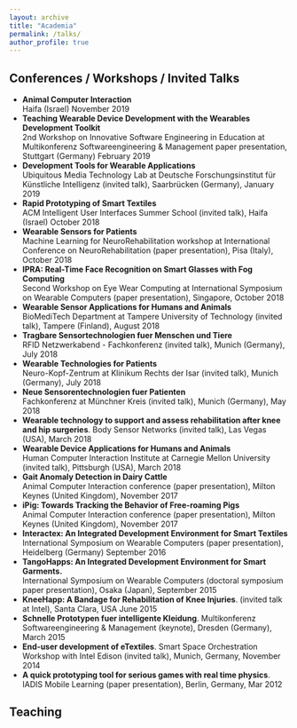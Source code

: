 ```yaml
---
layout: archive
title: "Academia"
permalink: /talks/
author_profile: true
---
```


## Conferences / Workshops / Invited Talks

* **Animal Computer Interaction** <br> Haifa (Israel) November 2019
* **Teaching Wearable Device Development with the Wearables Development Toolkit** <br> 2nd Workshop on Innovative Software Engineering in Education at Multikonferenz Softwareengineering & Management paper presentation, Stuttgart (Germany) February 2019
* **Development Tools for Wearable Applications** <br> Ubiquitous Media Technology Lab at Deutsche Forschungsinstitut für Künstliche Intelligenz (invited talk), Saarbrücken (Germany), January 2019
* **Rapid Prototyping of Smart Textiles** <br> ACM Intelligent User Interfaces Summer School (invited talk), Haifa (Israel) October 2018
* **Wearable Sensors for Patients** <br> Machine Learning for NeuroRehabilitation workshop at International Conference on NeuroRehabilitation (paper presentation), Pisa (Italy), October 2018
* **IPRA: Real-Time Face Recognition on Smart Glasses with Fog Computing** <br> Second Workshop on Eye Wear Computing at International Symposium on Wearable Computers (paper presentation), Singapore, October 2018
* **Wearable Sensor Applications for Humans and Animals** <br> BioMediTech Department at Tampere University of Technology (invited talk), Tampere (Finland), August 2018
* **Tragbare Sensortechnologien fuer Menschen und Tiere** <br> RFID Netzwerkabend - Fachkonferenz (invited talk), Munich (Germany), July 2018
* **Wearable Technologies for Patients** <br> Neuro-Kopf-Zentrum at Klinikum Rechts der Isar (invited talk), Munich (Germany), July 2018
* **Neue Sensorentechnologien fuer Patienten** <br> Fachkonferenz at Münchner Kreis (invited talk), Munich (Germany), May 2018
* **Wearable technology to support and assess rehabilitation after knee and hip surgeries**. Body Sensor Networks (invited talk), Las Vegas (USA), March 2018
* **Wearable Device Applications for Humans and Animals** <br> Human Computer Interaction Institute at Carnegie Mellon University (invited talk), Pittsburgh (USA), March 2018
* **Gait Anomaly Detection in Dairy Cattle** <br> Animal Computer Interaction conference (paper presentation), Milton Keynes (United Kingdom), November 2017
* **iPig: Towards Tracking the Behavior of Free-roaming Pigs** <br> Animal Computer Interaction conference (paper presentation), Milton Keynes (United Kingdom), November 2017
* **Interactex: An Integrated Development Environment for Smart Textiles** <br> International Symposium on Wearable Computers (paper presentation), Heidelberg (Germany) September 2016
* **TangoHapps: An Integrated Development Environment for Smart Garments.** <br> International Symposium on Wearable Computers (doctoral symposium paper presentation), Osaka (Japan), September 2015
* **KneeHapp: A Bandage for Rehabilitation of Knee Injuries**. (invited talk at Intel), Santa Clara, USA June 2015
* **Schnelle Prototypen fuer intelligente Kleidung**. Multikonferenz Softwareengineering & Management (keynote), Dresden (Germany), March 2015
* **End-user development of eTextiles**. Smart Space Orchestration Workshop with Intel Edison (invited talk), Munich, Germany, November 2014
* **A quick prototyping tool for serious games with real time physics**. IADIS Mobile Learning (paper presentation), Berlin, Germany, Mar 2012

## Teaching


